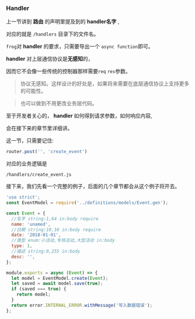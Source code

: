 ### Handler

上一节讲到 **路由** 的声明里提及到的 **handler名字** ,

对应的就是 `/handlers` 目录下的文件名。

`frog`对 **handler** 的要求，只需要导出一个 `async function`即可。

**handler** 对上层通信协议是**无感知**的，
 
因而它不会像一些传统的控制器那样需要`req` `res`参数。

> 协议无感知。这样设计的好处是，如果将来需要在底层通信协议上支持更多的可能性。

> 也可以做到不用更改业务层代码。

至于开发者关心的，  **handler** 如何得到请求参数，如何响应内容,

会在接下来的章节里详细讲。

这一节，只需要记住:

```javascript
router.post('', 'create_event')
```
对应的业务逻辑是

```
/handlers/create_event.js
```

接下来，我们先看一个完整的例子，后面的几个章节都会从这个例子将开去。

```javascript
'use strict';
const EventModel = require('../definitions/models/Event.gen');

const Event = {
  //名字 string:1,64 in:body require
  name: 'unamed',
  //日期 string:10,10 in:body require
  date: '2018-01-01',
  //类型 enum:小活动,专场活动,大型活动 in:body
  type: 1,
  //描述 string:0,255 in:body
  desc: '',
};

module.exports = async (Event) => {
  let model = EventModel.create(Event);
  let saved = await model.save(true);
  if (saved === true) {
    return model;
  } 
  return error.INTERNAL_ERROR.withMessage('写入数据错误');
};
```
